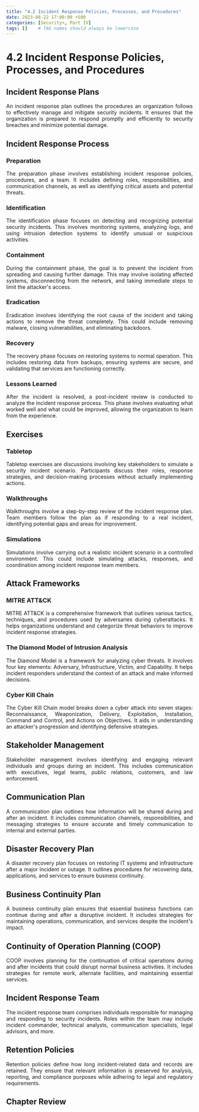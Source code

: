 ```yaml
---
title: "4.2 Incident Response Policies, Processes, and Procedures"
date: 2023-08-22 17:00:00 +500
categories: [Security+, Part IV]
tags: []    # TAG names should always be lowercase
---
```

<script>
// Get the container element that holds the post content
var containerElement = document.getElementById('containerElementId');

// Function to save the reading position based on the scroll
function saveReadingPosition() {
  localStorage.setItem('readingPosition', containerElement.scrollTop);
}

// Event listener to update the reading position on scroll
containerElement.addEventListener('scroll', saveReadingPosition);

// Get the saved reading position from local storage
var savedPosition = localStorage.getItem('readingPosition');

// Scroll to the saved reading position
if (savedPosition) {
  containerElement.scrollTop = savedPosition;
}
</script>

<style>
  p {
    text-align: justify;
  }
  </style>


# 4.2 Incident Response Policies, Processes, and Procedures

## Incident Response Plans

An incident response plan outlines the procedures an organization follows to effectively manage and mitigate security incidents. It ensures that the organization is prepared to respond promptly and efficiently to security breaches and minimize potential damage.

## Incident Response Process

### Preparation
The preparation phase involves establishing incident response policies, procedures, and a team. It includes defining roles, responsibilities, and communication channels, as well as identifying critical assets and potential threats.

### Identification
The identification phase focuses on detecting and recognizing potential security incidents. This involves monitoring systems, analyzing logs, and using intrusion detection systems to identify unusual or suspicious activities.

### Containment
During the containment phase, the goal is to prevent the incident from spreading and causing further damage. This may involve isolating affected systems, disconnecting from the network, and taking immediate steps to limit the attacker's access.

### Eradication
Eradication involves identifying the root cause of the incident and taking actions to remove the threat completely. This could include removing malware, closing vulnerabilities, and eliminating backdoors.

### Recovery
The recovery phase focuses on restoring systems to normal operation. This includes restoring data from backups, ensuring systems are secure, and validating that services are functioning correctly.

### Lessons Learned
After the incident is resolved, a post-incident review is conducted to analyze the incident response process. This phase involves evaluating what worked well and what could be improved, allowing the organization to learn from the experience.

## Exercises

### Tabletop
Tabletop exercises are discussions involving key stakeholders to simulate a security incident scenario. Participants discuss their roles, response strategies, and decision-making processes without actually implementing actions.

### Walkthroughs
Walkthroughs involve a step-by-step review of the incident response plan. Team members follow the plan as if responding to a real incident, identifying potential gaps and areas for improvement.

### Simulations
Simulations involve carrying out a realistic incident scenario in a controlled environment. This could include simulating attacks, responses, and coordination among incident response team members.

## Attack Frameworks

### MITRE ATT&CK
MITRE ATT&CK is a comprehensive framework that outlines various tactics, techniques, and procedures used by adversaries during cyberattacks. It helps organizations understand and categorize threat behaviors to improve incident response strategies.

### The Diamond Model of Intrusion Analysis
The Diamond Model is a framework for analyzing cyber threats. It involves four key elements: Adversary, Infrastructure, Victim, and Capability. It helps incident responders understand the context of an attack and make informed decisions.

### Cyber Kill Chain
The Cyber Kill Chain model breaks down a cyber attack into seven stages: Reconnaissance, Weaponization, Delivery, Exploitation, Installation, Command and Control, and Actions on Objectives. It aids in understanding an attacker's progression and identifying defensive strategies.

## Stakeholder Management

Stakeholder management involves identifying and engaging relevant individuals and groups during an incident. This includes communication with executives, legal teams, public relations, customers, and law enforcement.

## Communication Plan

A communication plan outlines how information will be shared during and after an incident. It includes communication channels, responsibilities, and messaging strategies to ensure accurate and timely communication to internal and external parties.

## Disaster Recovery Plan

A disaster recovery plan focuses on restoring IT systems and infrastructure after a major incident or outage. It outlines procedures for recovering data, applications, and services to ensure business continuity.

## Business Continuity Plan

A business continuity plan ensures that essential business functions can continue during and after a disruptive incident. It includes strategies for maintaining operations, communication, and services despite the incident's impact.

## Continuity of Operation Planning (COOP)

COOP involves planning for the continuation of critical operations during and after incidents that could disrupt normal business activities. It includes strategies for remote work, alternate facilities, and maintaining essential services.

## Incident Response Team

The incident response team comprises individuals responsible for managing and responding to security incidents. Roles within the team may include incident commander, technical analysts, communication specialists, legal advisors, and more.

## Retention Policies

Retention policies define how long incident-related data and records are retained. They ensure that relevant information is preserved for analysis, reporting, and compliance purposes while adhering to legal and regulatory requirements.


## Chapter Review


